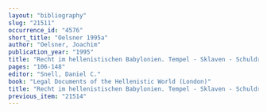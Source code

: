 ```yaml
---
layout: "bibliography"
slug: "21511"
occurrence_id: "4576"
short_title: "Oelsner 1995a"
author: "Oelsner, Joachim"
publication_year: "1995"
title: "Recht im hellenistischen Babylonien. Tempel - Sklaven - Schuldrecht - allgemeine Charakterisierung"
pages: "106-148"
editor: "Snell, Daniel C."
book: "Legal Documents of the Hellenistic World (London)"
title: "Recht im hellenistischen Babylonien. Tempel - Sklaven - Schuldrecht - allgemeine Charakterisierung"
previous_item: "21514"
---
```

